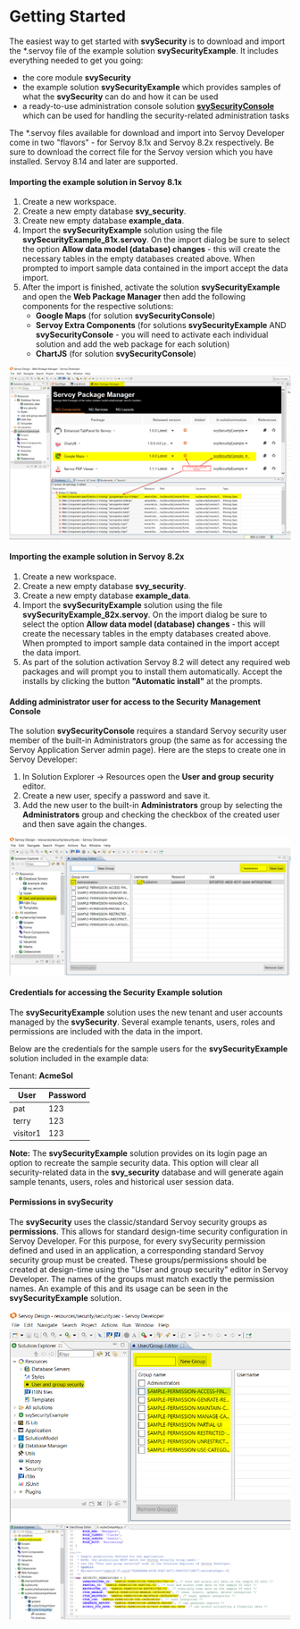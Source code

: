 # Getting Started

The easiest way to get started with **svySecurity** is to download and import the \*.servoy file of the example solution **svySecurityExample**. It includes everything needed to get you going:

* the core module **svySecurity**
* the example solution **svySecurityExample** which provides samples of what the **svySecurity** can do and how it can be used
* a ready-to-use administration console solution [**svySecurityConsole**](security-management-console/) which can be used for handling the security-related administration tasks

The \*.servoy files available for download and import into Servoy Developer come in two "flavors" - for Servoy 8.1x and Servoy 8.2x respectively. Be sure to download the correct file for the Servoy version which you have installed. Servoy 8.14 and later are supported.

#### Importing the example solution in Servoy 8.1x

1. Create a new workspace.
2. Create a new empty database **svy\_security**.
3. Create new empty database **example\_data**.
4. Import the **svySecurityExample** solution using the file **svySecurityExample\_81x.servoy**. On the import dialog be sure to select the option **Allow data model (database) changes** - this will create the necessary tables in the empty databases created above. When prompted to import sample data contained in the import accept the data import.
5. After the import is finished, activate the solution **svySecurityExample** and open the **Web Package Manager** then add the following components for the respective solutions:
   * **Google Maps** (for solution **svySecurityConsole**)
   * **Servoy Extra Components** (for solutions **svySecurityExample** AND **svySecurityConsole** - you will need to activate each individual solution and add the web package for each solution)
   * **ChartJS** (for solution **svySecurityConsole**)

![Adding missing packages in Servoy 8.1x](../../../../extensions/modules/svySecurity/images/AddingMissingComponentsInServoy81x.png)

#### Importing the example solution in Servoy 8.2x

1. Create a new workspace.
2. Create a new empty database **svy\_security**.
3. Create a new empty database **example\_data**.
4. Import the **svySecurityExample** solution using the file **svySecurityExample\_82x.servoy**. On the import dialog be sure to select the option **Allow data model (database) changes** - this will create the necessary tables in the empty databases created above. When prompted to import sample data contained in the import accept the data import.
5. As part of the solution activation Servoy 8.2 will detect any required web packages and will prompt you to install them automatically. Accept the installs by clicking the button **"Automatic install"** at the prompts.

#### Adding administrator user for access to the Security Management Console

The solution **svySecurityConsole** requires a standard Servoy security user member of the built-in Administrators group (the same as for accessing the Servoy Application Server admin page). Here are the steps to create one in Servoy Developer:

1. In Solution Explorer -> Resources open the **User and group security** editor.
2. Create a new user, specify a password and save it.
3. Add the new user to the built-in **Administrators** group by selecting the **Administrators** group and checking the checkbox of the created user and then save again the changes.

![Adding administrator user in Servoy Developer](../../../../extensions/modules/svySecurity/images/AddingAdministratorUserInServoyDeveloper.png)

#### Credentials for accessing the Security Example solution

The **svySecurityExample** solution uses the new tenant and user accounts managed by the **svySecurity**. Several example tenants, users, roles and permissions are included with the data in the import.

Below are the credentials for the sample users for the **svySecurityExample** solution included in the example data:

Tenant: **AcmeSol**

| User     | Password |
| -------- | -------- |
| pat      | 123      |
| terry    | 123      |
| visitor1 | 123      |

**Note:** The **svySecurityExample** solution provides on its login page an option to recreate the sample security data. This option will clear all security-related data in the **svy\_security** database and will generate again sample tenants, users, roles and historical user session data.

#### Permissions in svySecurity

The **svySecurity** uses the classic/standard Servoy security groups as **permissions**. This allows for standard design-time security configuration in Servoy Developer. For this purpose, for every svySecurity permission defined and used in an application, a corresponding standard Servoy security group must be created. These groups/permissions should be created at design-time using the "User and group security" editor in Servoy Developer. The names of the groups must match exactly the permission names. An example of this and its usage can be seen in the **svySecurityExample** solution.

![Security groups and permissions - 1](../../../../extensions/modules/svySecurity/images/SecurityGroupsAndPermissions-1.png) ![Security groups and permissions - 2](../../../../extensions/modules/svySecurity/images/SecurityGroupsAndPermissions-2.png)
